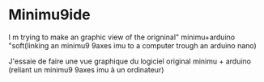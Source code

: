 # Minimu9ide
I m trying to make an graphic view of the origninal" minimu+arduino "soft(linking an minimu9 9axes imu to a computer trough an arduino nano)

J'essaie de faire une vue graphique du logiciel original minimu + arduino (reliant un minimu9 9axes imu à un ordinateur)



